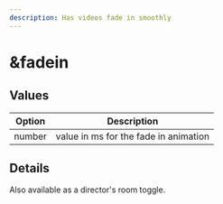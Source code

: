 ```yaml
---
description: Has videos fade in smoothly
---
```


# \&fadein

## Values

| Option | Description                           |
| ------ | ------------------------------------- |
| number | value in ms for the fade in animation |

## Details

Also available as a director's room toggle.
